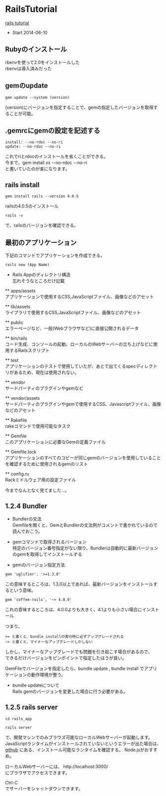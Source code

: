 RailsTutorial
=============

[rails tutorial](http://railstutorial.jp)  

* Start 2014-06-10 

## Rubyのインストール  
rbenvを使って2.0をインストールした  
rbenvは導入済みだった  

## gemのupdate  
```
gem update --system (version)
```
(version)にバージョンを指定することで、gemの指定したバージョンを取得することが可能。  

## .gemrcにgemの設定を記述する  
```.gemrc
install: --no-rdoc --no-ri
update: --no-rdoc --no-ri
```
これでriとrdocのインストールを省くことができる。  
今まで、gem install xx --no-rdoc --no-ri  
と書いていたのが楽になります。  

## rails install  
```rails
gem install rails --version 4.0.5
```
railsの4.0.5のインストール  

```rails
rails -v
```
で、railsのバージョンを確認できる。  

## 最初のアプリケーション  

下記のコマンドでアプリケーションを作成できる。  

```rails
rails new (App Name)
```

* Rails Appのディレクトリ構造  
忘れそうなところだけ記載  

** apps/assets  
アプリケーションで使用するCSS,JavaScriptファイル、画像などのアセット  

** lib/assets  
ライブラリで使用するCSS,JavaScriptファイル、画像などのアセット  

** public  
エラーページなど、一般(Webブラウザなど)に直接公開されるデータ  

** bin/rails  
コード生成、コンソールの起動、ローカルのWebサーバーの立ち上げなどに使用するRailsスクリプト  

** test  
アプリケーションのテストで使用していたが、あとで出てくるspecディレクトリがあるため、現在は使用されない。  

** vendor  
サードパーティのプラグインやgemなど  

** vendor/assets  
サードパーティのプラグインやgemで使用するCSS、Javascriptファイル、画像などのアセット  

** Rakefile  
rakeコマンドで使用可能なタスク  

** Gemfile  
このアプリケーションに必要なGemの定義ファイル  

** Gemfile.lock  
アプリケーションのすべてのコピーが同じgemのバージョンを使用していることを確認するために使用されるgemのリスト  

** config.ru  
Rackミドルウェア用の設定ファイル  

今までなんとなく見てました...。 


## 1.2.4 Bundler  

* Bundlerの文法  
Gemfileを開くと、GemとBundlerの文法例がコメントで書かれているので読んでおこう。  

* gemコマンドで取得されるバージョン  
特定のバージョン番号指定がない限り、Bundlerは自動的に最新バージョンのgemを取得してインストールする  

* gemのバージョン指定方法   

```
gem 'uglifier', '>=1.3.0'
```

この意味するところは、1.3.0以上であれば、最新バージョンをインストールするという意味。  

```
gem 'coffee-rails', '~> 4.0.0'
```

これの意味するところは、4.0.0よりも大きく、4.1よりも小さい場合にインストール  

つまり、  

```
>= と書くと、bundle installの実行時に必ずアップグレードされる  
~> と書くと、マイナーなアップグレードしかしない  
```

しかし、マイナーなアップグレードでも問題を引き起こす場合があるので、  
できるだけバージョンをピンポイントで指定したほうが良い。  

GemFileでバージョンを指定したら、bundle update , bundle install でアプリケーションの動作環境が整う。  


* bundle updateについて  
Rails gemのバージョンを変更した場合に行う必要がある。  

## 1.2.5 rails server  

```shell
cd rails_app

rails server
```

で、開発マシンでのみブラウズ可能なローカルWebサーバーが起動します。  
JavaScriptランタイムがインストールされていないというエラーが出た場合は、
[github](https://github.com/sstephenson/execjs)
にある、インストール可能なランタイムを確認する。 Node.jsがおすすめ。  

ローカルWebサーバーには、
http://localhost:3000/  
にブラウザでアクセスできます。  

Ctrl-C  
でサーバーをシャットダウンできます。  



